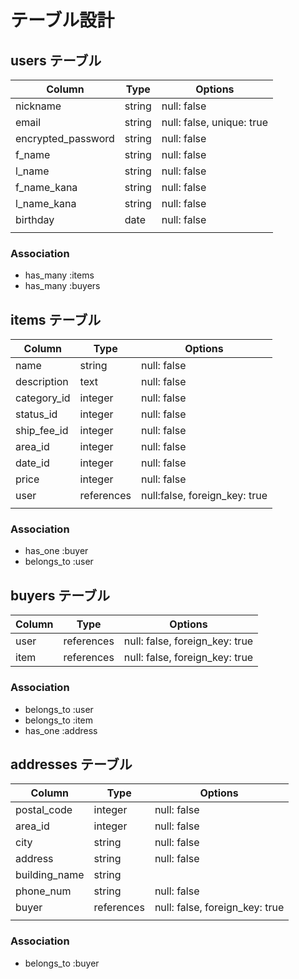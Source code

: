 # テーブル設計

## users テーブル

| Column             | Type   | Options                   |
| ------------------ | ------ | ------------------------- |
| nickname           | string | null: false               |
| email              | string | null: false, unique: true |
| encrypted_password | string | null: false               |
| f_name             | string | null: false               |
| l_name             | string | null: false               |
| f_name_kana        | string | null: false               |
| l_name_kana        | string | null: false               |
| birthday           | date   | null: false               |
|                    |        |                           |



### Association

- has_many :items
- has_many :buyers

## items テーブル

| Column      | Type       | Options                       |
| ----------- | ---------- | ----------------------------- |
| name        | string     | null: false                   |
| description | text       | null: false                   |
| category_id | integer    | null: false                   |
| status_id   | integer    | null: false                   |
| ship_fee_id | integer    | null: false                   |
| area_id     | integer    | null: false                   |
| date_id     | integer    | null: false                   |
| price       | integer    | null: false                   |
| user        | references | null:false, foreign_key: true |
|             |            |                               |

### Association

- has_one :buyer
- belongs_to :user

## buyers テーブル

| Column  | Type       | Options                        |
| ------- | ---------- | ------------------------------ |
| user    | references | null: false, foreign_key: true |
| item    | references | null: false, foreign_key: true |


### Association

- belongs_to :user
- belongs_to :item
- has_one :address

## addresses テーブル

| Column        | Type       | Options                        |
| ------------- | ---------- | ------------------------------ |
| postal_code   | integer    | null: false                    |
| area_id       | integer    | null: false                    |
| city          | string     | null: false                    |
| address       | string     | null: false                    |
| building_name | string     |                                |
| phone_num     | string     | null: false                    |
| buyer         | references | null: false, foreign_key: true |
|               |            |                                |

### Association

- belongs_to :buyer